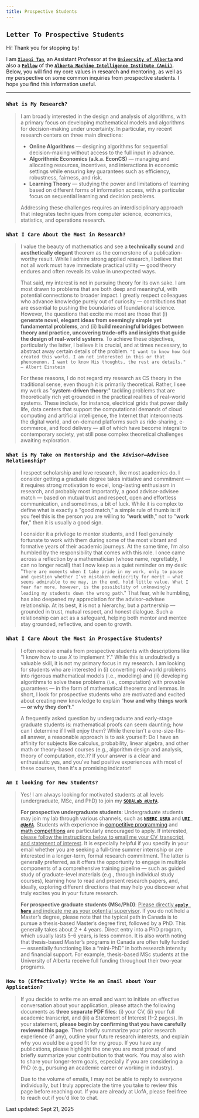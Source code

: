 ```yaml
---
title: Prospective Students
---
```


## `Letter To Prospective Students`

Hi! Thank you for stopping by!

I am [**`Xiaoqi Tan`**](https://xiaoqitan.org), an Assistant Professor at the [**`University of Alberta`**](https://www.ualberta.ca) and also a [**`Fellow`**](https://www.amii.ca/about/our-people/) of the [**`Alberta Machine Intelligence Institute (Amii)`**](https://www.amii.ca). Below, you will find my core values in research and mentoring, as well as my perspective on some common inquiries from prospective students. I hope you find this information useful.

---

### `What is My Research?`

<blockquote>

I am broadly interested in the design and analysis of algorithms, with a primary focus on developing mathematical models and algorithms for decision-making under uncertainty. In particular, my recent research centers on three main directions: 

- **Online Algorithms** — designing algorithms for sequential decision-making without access to the full input in advance.
- **Algorithmic Economics (a.k.a. EconCS)** — managing and allocating resources, incentives, and interactions in economic settings while ensuring key guarantees such as efficiency, robustness, fairness, and risk.
- **Learning Theory** — studying the power and limitations of learning based on different forms of information access, with a particular focus on sequential learning and decision problems.

Addressing these challenges requires an interdisciplinary approach that integrates techniques from computer science, economics, statistics, and operations research.

</blockquote>

<!-- > My research is primarily theoretical, but I do not regard it as pure CS theory in the traditional sense. Rather, my work is best characterized as _"system-driven theory"_: I am drawn to problems that are theoretically rich yet grounded in the practical realities of real-world systems. These include, for instance, electrical grids that power daily life, data centers that support the computational demands of cloud computing and artificial intelligence, the Internet that interconnects the digital world, and on-demand platforms such as ride-sharing, e-commerce, and food delivery — all of which have become integral to contemporary society, yet still pose complex theoretical challenges awaiting exploration. -->


### `What I Care About the Most in Research?`

<blockquote>

I value the beauty of mathematics and see a **technically sound** and **aesthetically elegant** theorem as the cornerstone of a publication-worthy result. While I admire strong applied research, I believe that not all work must have immediate practical utility — good theory endures and often reveals its value in unexpected ways.

That said, my interest is not in pursuing theory for its own sake. I am most drawn to problems that are both deep and meaningful, with potential connections to broader impact. I greatly respect colleagues who advance knowledge purely out of curiosity — contributions that are essential to pushing the boundaries of foundational science. However, the questions that excite me most are those that (i) **generate novel, elegant ideas from seemingly simple yet fundamental problems**, and (ii) **build meaningful bridges between theory and practice, uncovering trade-offs and insights that guide the design of real-world systems**. To achieve these objectives, particularly the latter, I believe it is crucial, and at times necessary, to abstract away certain details of the problem. `"I want to know how God created this world. I am not interested in this or that phenomenon. I want to know His thoughts, the rest are details." — Albert Einstein`

For these reasons, I do not regard my research as CS theory in the traditional sense, even though it is primarily theoretical. Rather, I see my work as "**system-driven theory**:" tackling problems that are theoretically rich yet grounded in the practical realities of real-world systems. These include, for instance, electrical grids that power daily life, data centers that support the computational demands of cloud computing and artificial intelligence, the Internet that interconnects the digital world, and on-demand platforms such as ride-sharing, e-commerce, and food delivery — all of which have become integral to contemporary society, yet still pose complex theoretical challenges awaiting exploration.

</blockquote>

### `What is My Take on Mentorship and the Advisor–Advisee Relationship?`

<blockquote>

I respect scholarship and love research, like most academics do. I consider getting a graduate degree takes initiative and commitment — it requires  strong motivation to excel, long-lasting enthusiasm in research, and probably most importantly, a good advisor-advisee match — based on mutual trust and respect, open and effortless communication, and sometimes, a bit of luck. While it is complex to define what is exactly a "good match," a simple rule of thumb is: if you feel this is the person you are willing to "**work with**," not to "**work for**," then it is usually a good sign.

I consider it a privilege to mentor students, and I feel genuinely fortunate to work with them during some of the most vibrant and formative years of their academic journeys. At the same time, I’m also humbled by the responsibility that comes with this role. I once came across a reflection by a mathematician (whose name, regrettably, I can no longer recall) that I now keep as a quiet reminder on my desk: "`There are moments when I take pride in my work, only to pause and question whether I’ve mistaken mediocrity for merit — what seems admirable to me may, in the end, hold little value. What I fear far more, however, is the possibility of unknowingly leading my students down the wrong path`." That fear, while humbling, has also deepened my appreciation for the advisor–advisee relationship. At its best, it is not a hierarchy, but a partnership — grounded in trust, mutual respect, and honest dialogue. Such a relationship can act as a safeguard, helping both mentor and mentee stay grounded, reflective, and open to growth.

</blockquote>


### `What I Care About the Most in Prospective Students?`

<blockquote>

I often receive emails from prospective students with descriptions like "I know how to use $X$ to implement $Y$." While this is undoubtedly a valuable skill, it is not my primary focus in my research. I am looking for students who are interested in (i) converting real-world problems into rigorous mathematical models (i.e., modeling) and (ii) developing algorithms to solve these problems (i.e., computation) with provable guarantees — in the form of mathematical theorems and lemmas. In short, I look for prospective students who are motivated and excited about creating new knowledge to explain “**how and why things work — or why they don't**."  

A frequently asked question by undergraduate and early-stage graduate students is: mathematical proofs can seem daunting; how can I determine if I will enjoy them? While there isn't a one-size-fits-all answer, a reasonable approach is to ask yourself: Do I have an affinity for subjects like calculus, probability, linear algebra, and other math or theory-based courses (e.g., algorithm design and analysis, theory of computation, etc.)? If your answer is a clear and enthusiastic yes, and you've had positive experiences with most of these courses, then it's a promising indicator!

</blockquote>



### `Am I looking for New Students?`

<blockquote>

Yes! I am always looking for motivated students at all levels (undergraduate, MSc, and PhD) to join my [**`SODALab @UofA`**](https://sodalab.ca). 
 
**For prospective undergraduate students**: Undergraduate students may join my lab through various channels, such as [**`NSERC USRA`**](https://www.nserc-crsng.gc.ca/students-etudiants/ug-pc/usra-brpc_eng.asp) and [**`URI @UofA`**](https://www.ualberta.ca/current-students/undergraduate-research-initiative/funding/index.html). Students with experience in  [competitive programming](https://en.wikipedia.org/wiki/Competitive_programming) and [math competitions](https://en.wikipedia.org/wiki/List_of_mathematics_competitions) are particularly encouraged to apply. If interested, <u>please follow the instructions below to email me your CV, transcript, and statement of interest</u>. It is especially helpful if you specify in your email whether you are seeking a full-time summer internship or are interested in a longer-term, formal research commitment. The latter is generally preferred, as it offers the opportunity to engage in multiple components of a comprehensive training pipeline — such as guided study of graduate-level materials (e.g., through individual study courses), learning how to read and present research papers, and, ideally, exploring different directions that may help you discover what truly excites you in your future research.

**For prospective graduate students (MSc/PhD)**: <u>Please directly [**`apply here`**](https://www.ualberta.ca/computing-science/graduate-studies/programs-and-admissions/index.html) and indicate me as your potential supervisor</u>. If you do not hold a Master’s degree, please note that the typical path in Canada is to pursue a thesis-based Master’s degree first, followed by a PhD. This generally takes about 2 + 4 years. Direct entry into a PhD program, which usually lasts 5–6 years, is less common. It is also worth noting that thesis-based Master’s programs in Canada are often fully funded — essentially functioning like a “mini-PhD” in both research intensity and financial support. For example, thesis-based MSc students at the University of Alberta receive full funding throughout their two-year programs.

</blockquote>


### `How to (Effectively) Write Me an Email about Your Application?`

<blockquote>

If you decide to write me an email and want to initiate an effective conversation about your application, please attach the following documents as **three separate PDF files**: (i) your CV, (ii) your full academic transcript, and (iii) a Statement of Interest (1–2 pages). In your statement, **please begin by confirming that you have carefully reviewed this page**. Then briefly summarize your prior research experience (if any), outline your future research interests, and explain why you would be a good fit for my group. If you have any publications, please highlight the one you are most proud of and briefly summarize your contribution to that work. You may also wish to share your longer-term goals, especially if you are considering a PhD (e.g., pursuing an academic career or working in industry).

Due to the volume of emails, I may not be able to reply to everyone individually, but I truly appreciate the time you take to review this page before reaching out. If you are already at UofA, please feel free to reach out if you'd like to chat.

</blockquote>

Last updated: Sept 21, 2025